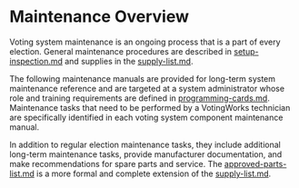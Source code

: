 # Maintenance Overview

Voting system maintenance is an ongoing process that is a part of every election. General maintenance procedures are described in [setup-inspection.md](../logic-and-accuracy-pre-election-testing/setup-inspection.md "mention") and supplies in the [supply-list.md](../miscellaneous/supply-list.md "mention").

The following maintenance manuals are provided for long-term system maintenance reference and are targeted at a system administrator whose role and training requirements are defined in [programming-cards.md](../vxadmin-system-setup/programming-cards.md "mention"). Maintenance tasks that need to be performed by a VotingWorks technician are specifically identified in each voting system component maintenance manual.

In addition to regular election maintenance tasks, they include additional long-term maintenance tasks, provide manufacturer documentation, and make recommendations for spare parts and service. The [approved-parts-list.md](approved-parts-list.md "mention") is a more formal and complete extension of the [supply-list.md](../miscellaneous/supply-list.md "mention").
